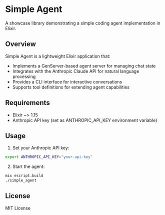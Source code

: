 # Simple Agent

A showcase library demonstrating a simple coding agent implementation in Elixir. 

## Overview

Simple Agent is a lightweight Elixir application that:
- Implements a GenServer-based agent server for managing chat state
- Integrates with the Anthropic Claude API for natural language processing
- Provides a CLI interface for interactive conversations
- Supports tool definitions for extending agent capabilities

## Requirements

- Elixir ~> 1.15
- Anthropic API key (set as ANTHROPIC_API_KEY environment variable)

## Usage

1. Set your Anthropic API key:
```bash
export ANTHROPIC_API_KEY="your-api-key"
```

2. Start the agent:
```bash
mix escript.build
./simple_agent
```

## License

MIT License

